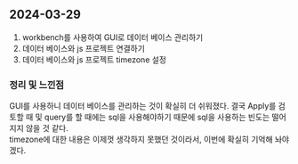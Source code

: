 ## 2024-03-29
1. workbench를 사용하여 GUI로 데이터 베이스 관리하기
2. 데이터 베이스와 js 프로젝트 연결하기
3. 데이터 베이스와 js 프로젝트 timezone 설정

### 정리 및 느낀점
GUI를 사용하니 데이터 베이스를 관리하는 것이 확실히 더 쉬워졌다. 결국 Apply를 검토할 때 및 query를 할 때에는 sql을 사용해야하기 때문에 sql을 사용하는 빈도는 떨어지지 않을 것 같다.  
timezone에 대한 내용은 이제껏 생각하지 못했던 것이라서, 이번에 확실히 기억해 놔야겠다.